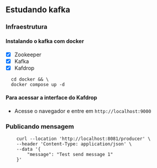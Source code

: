 ## Estudando kafka

### Infraestrutura
#### Instalando o kafka com docker
- [X] Zookeeper
- [X] Kafka
- [X] Kafdrop

```shell
  cd docker && \
  docker compose up -d
```
#### Para acessar a interface do Kafdrop
- Acesse o navegador e entre em `http://localhost:9000`

### Publicando mensagem
```shell
    curl --location 'http://localhost:8081/producer' \
    --header 'Content-Type: application/json' \
    --data '{
        "message": "Test send message 1"
    }'
```
